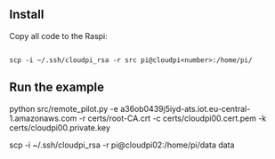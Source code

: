 
## Install

Copy all code to the Raspi:

```shell

scp -i ~/.ssh/cloudpi_rsa -r src pi@cloudpi<number>:/home/pi/

```

## Run the example

python src/remote_pilot.py -e a36ob0439j5iyd-ats.iot.eu-central-1.amazonaws.com -r certs/root-CA.crt -c certs/cloudpi00.cert.pem -k certs/cloudpi00.private.key



scp -i ~/.ssh/cloudpi_rsa -r pi@cloudpi02:/home/pi/data data